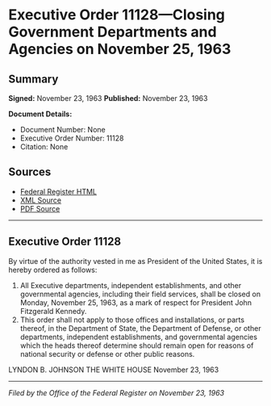 # Executive Order 11128—Closing Government Departments and Agencies on November 25, 1963

## Summary

**Signed:** November 23, 1963
**Published:** November 23, 1963

**Document Details:**
- Document Number: None
- Executive Order Number: 11128
- Citation: None

## Sources
- [Federal Register HTML](https://www.presidency.ucsb.edu/documents/executive-order-11128-closing-government-departments-and-agencies-november-25-1963)
- [XML Source](None)
- [PDF Source](None)

---

## Executive Order 11128

By virtue of the authority vested in me as President of the United States, it is hereby ordered as follows:
1. All Executive departments, independent establishments, and other governmental agencies, including their field services, shall be closed on Monday, November 25, 1963, as a mark of respect for President John Fitzgerald Kennedy.
2. This order shall not apply to those offices and installations, or parts thereof, in the Department of State, the Department of Defense, or other departments, independent establishments, and governmental agencies which the heads thereof determine should remain open for reasons of national security or defense or other public reasons.

LYNDON B. JOHNSON
THE WHITE HOUSE
November 23, 1963

---

*Filed by the Office of the Federal Register on November 23, 1963*
